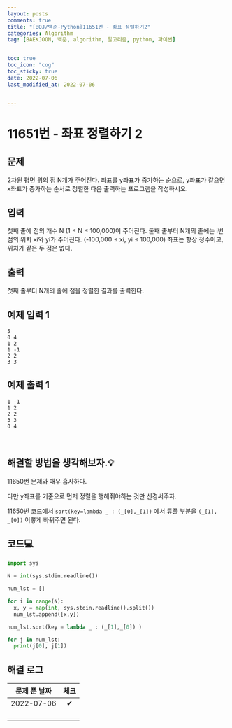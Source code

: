 ```yaml
---
layout: posts
comments: true
title: "[BOJ/백준-Python]11651번 - 좌표 정렬하기2"
categories: Algorithm
tag: [BAEKJOON, 백준, algorithm, 알고리즘, python, 파이썬]


toc: true
toc_icon: "cog"
toc_sticky: true
date: 2022-07-06
last_modified_at: 2022-07-06


---
```




# 11651번 - 좌표 정렬하기 2



## 문제

2차원 평면 위의 점 N개가 주어진다. 좌표를 y좌표가 증가하는 순으로, y좌표가 같으면 x좌표가 증가하는 순서로 정렬한 다음 출력하는 프로그램을 작성하시오.





## 입력

첫째 줄에 점의 개수 N (1 ≤ N ≤ 100,000)이 주어진다. 둘째 줄부터 N개의 줄에는 i번점의 위치 xi와 yi가 주어진다. (-100,000 ≤ xi, yi ≤ 100,000) 좌표는 항상 정수이고, 위치가 같은 두 점은 없다.



## 출력

첫째 줄부터 N개의 줄에 점을 정렬한 결과를 출력한다.



## 예제 입력 1 

```
5
0 4
1 2
1 -1
2 2
3 3
```



## 예제 출력 1

```
1 -1
1 2
2 2
3 3
0 4
```






<Br>

##  해결할 방법을 생각해보자.💡

11650번 문제와 매우 흡사하다.

다만 y좌표를 기준으로 먼저 정렬을 행해줘야하는 것만 신경써주자.

11650번 코드에서 `sort(key=lambda _ : (_[0],_[1])` 에서 튜플 부분을 `(_[1], _[0])` 이렇게 바꿔주면 된다.




## 코드💻

```python
import sys

N = int(sys.stdin.readline())

num_lst = []

for i in range(N):
  x, y = map(int, sys.stdin.readline().split())
  num_lst.append([x,y])

num_lst.sort(key = lambda _ : (_[1],_[0]) )

for j in num_lst:
  print(j[0], j[1])
```





## 해결 로그 

| 문제 푼 날짜 | 체크 |
| :----------: | :--: |
|  2022-07-06  |  ✔   |
|              |      |
|              |      |
|              |      |
|              |      |



